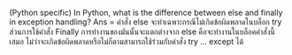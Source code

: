 (Python specific) In Python, what is the difference between else and finally in exception handling?
Ans = คำสั่ง else จะทำเฉพาะกรณีไม่เกิดข้อผิดพลาดในบล็อก try ส่วนการใช้คำสั่ง Finally การทำงานของมันนั้นจะแตกต่างจาก else 
คือจะทำงานในบล็อคคำสั่งนี้เสมอ ไม่ว่าจะเกิดข้อผิดพลาดหรือไม่ก็ตามสามารถใช้ร่วมกับคำสั่ง try ... except ได้